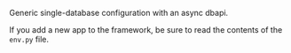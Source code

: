 Generic single-database configuration with an async dbapi.

If you add a new app to the framework, be sure to read the contents of the `env.py` file.
